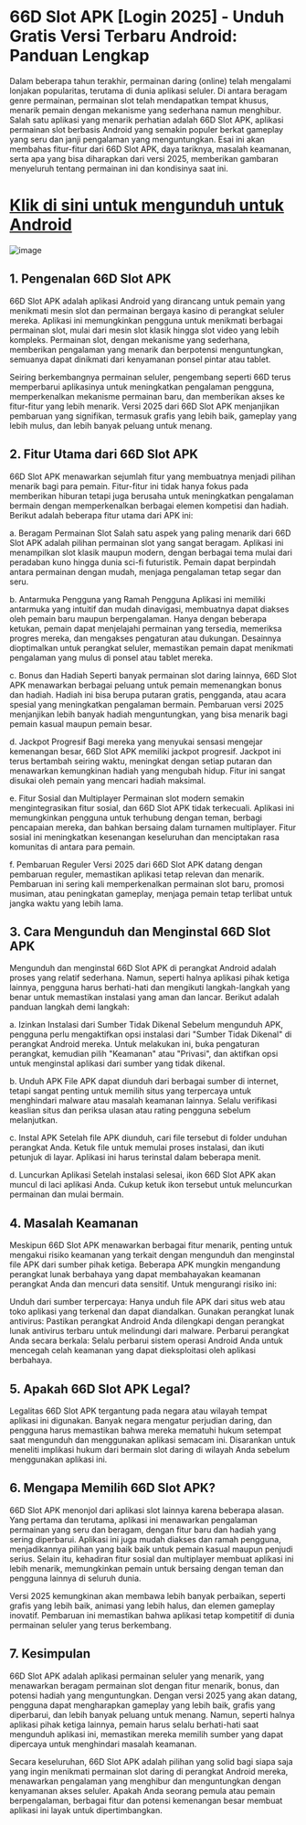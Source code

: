 # 66D Slot APK [Login 2025] - Unduh Gratis Versi Terbaru Android: Panduan Lengkap

Dalam beberapa tahun terakhir, permainan daring (online) telah mengalami lonjakan popularitas, terutama di dunia aplikasi seluler. Di antara beragam genre permainan, permainan slot telah mendapatkan tempat khusus, menarik pemain dengan mekanisme yang sederhana namun menghibur. Salah satu aplikasi yang menarik perhatian adalah 66D Slot APK, aplikasi permainan slot berbasis Android yang semakin populer berkat gameplay yang seru dan janji pengalaman yang menguntungkan. Esai ini akan membahas fitur-fitur dari 66D Slot APK, daya tariknya, masalah keamanan, serta apa yang bisa diharapkan dari versi 2025, memberikan gambaran menyeluruh tentang permainan ini dan kondisinya saat ini.

# [Klik di sini untuk mengunduh untuk Android](https://modfyp.com/66d-slot/)

![image](https://github.com/user-attachments/assets/33dfbe1b-cbfe-47c0-8d5f-541eeb2fa78f)

## 1. Pengenalan 66D Slot APK

66D Slot APK adalah aplikasi Android yang dirancang untuk pemain yang menikmati mesin slot dan permainan bergaya kasino di perangkat seluler mereka. Aplikasi ini memungkinkan pengguna untuk menikmati berbagai permainan slot, mulai dari mesin slot klasik hingga slot video yang lebih kompleks. Permainan slot, dengan mekanisme yang sederhana, memberikan pengalaman yang menarik dan berpotensi menguntungkan, semuanya dapat dinikmati dari kenyamanan ponsel pintar atau tablet.

Seiring berkembangnya permainan seluler, pengembang seperti 66D terus memperbarui aplikasinya untuk meningkatkan pengalaman pengguna, memperkenalkan mekanisme permainan baru, dan memberikan akses ke fitur-fitur yang lebih menarik. Versi 2025 dari 66D Slot APK menjanjikan pembaruan yang signifikan, termasuk grafis yang lebih baik, gameplay yang lebih mulus, dan lebih banyak peluang untuk menang.

## 2. Fitur Utama dari 66D Slot APK

66D Slot APK menawarkan sejumlah fitur yang membuatnya menjadi pilihan menarik bagi para pemain. Fitur-fitur ini tidak hanya fokus pada memberikan hiburan tetapi juga berusaha untuk meningkatkan pengalaman bermain dengan memperkenalkan berbagai elemen kompetisi dan hadiah. Berikut adalah beberapa fitur utama dari APK ini:

a. Beragam Permainan Slot
Salah satu aspek yang paling menarik dari 66D Slot APK adalah pilihan permainan slot yang sangat beragam. Aplikasi ini menampilkan slot klasik maupun modern, dengan berbagai tema mulai dari peradaban kuno hingga dunia sci-fi futuristik. Pemain dapat berpindah antara permainan dengan mudah, menjaga pengalaman tetap segar dan seru.

b. Antarmuka Pengguna yang Ramah Pengguna
Aplikasi ini memiliki antarmuka yang intuitif dan mudah dinavigasi, membuatnya dapat diakses oleh pemain baru maupun berpengalaman. Hanya dengan beberapa ketukan, pemain dapat menjelajahi permainan yang tersedia, memeriksa progres mereka, dan mengakses pengaturan atau dukungan. Desainnya dioptimalkan untuk perangkat seluler, memastikan pemain dapat menikmati pengalaman yang mulus di ponsel atau tablet mereka.

c. Bonus dan Hadiah
Seperti banyak permainan slot daring lainnya, 66D Slot APK menawarkan berbagai peluang untuk pemain memenangkan bonus dan hadiah. Hadiah ini bisa berupa putaran gratis, pengganda, atau acara spesial yang meningkatkan pengalaman bermain. Pembaruan versi 2025 menjanjikan lebih banyak hadiah menguntungkan, yang bisa menarik bagi pemain kasual maupun pemain besar.

d. Jackpot Progresif
Bagi mereka yang menyukai sensasi mengejar kemenangan besar, 66D Slot APK memiliki jackpot progresif. Jackpot ini terus bertambah seiring waktu, meningkat dengan setiap putaran dan menawarkan kemungkinan hadiah yang mengubah hidup. Fitur ini sangat disukai oleh pemain yang mencari hadiah maksimal.

e. Fitur Sosial dan Multiplayer
Permainan slot modern semakin mengintegrasikan fitur sosial, dan 66D Slot APK tidak terkecuali. Aplikasi ini memungkinkan pengguna untuk terhubung dengan teman, berbagi pencapaian mereka, dan bahkan bersaing dalam turnamen multiplayer. Fitur sosial ini meningkatkan kesenangan keseluruhan dan menciptakan rasa komunitas di antara para pemain.

f. Pembaruan Reguler
Versi 2025 dari 66D Slot APK datang dengan pembaruan reguler, memastikan aplikasi tetap relevan dan menarik. Pembaruan ini sering kali memperkenalkan permainan slot baru, promosi musiman, atau peningkatan gameplay, menjaga pemain tetap terlibat untuk jangka waktu yang lebih lama.

## 3. Cara Mengunduh dan Menginstal 66D Slot APK

Mengunduh dan menginstal 66D Slot APK di perangkat Android adalah proses yang relatif sederhana. Namun, seperti halnya aplikasi pihak ketiga lainnya, pengguna harus berhati-hati dan mengikuti langkah-langkah yang benar untuk memastikan instalasi yang aman dan lancar. Berikut adalah panduan langkah demi langkah:

a. Izinkan Instalasi dari Sumber Tidak Dikenal
Sebelum mengunduh APK, pengguna perlu mengaktifkan opsi instalasi dari "Sumber Tidak Dikenal" di perangkat Android mereka. Untuk melakukan ini, buka pengaturan perangkat, kemudian pilih "Keamanan" atau "Privasi", dan aktifkan opsi untuk menginstal aplikasi dari sumber yang tidak dikenal.

b. Unduh APK
File APK dapat diunduh dari berbagai sumber di internet, tetapi sangat penting untuk memilih situs yang terpercaya untuk menghindari malware atau masalah keamanan lainnya. Selalu verifikasi keaslian situs dan periksa ulasan atau rating pengguna sebelum melanjutkan.

c. Instal APK
Setelah file APK diunduh, cari file tersebut di folder unduhan perangkat Anda. Ketuk file untuk memulai proses instalasi, dan ikuti petunjuk di layar. Aplikasi ini harus terinstal dalam beberapa menit.

d. Luncurkan Aplikasi
Setelah instalasi selesai, ikon 66D Slot APK akan muncul di laci aplikasi Anda. Cukup ketuk ikon tersebut untuk meluncurkan permainan dan mulai bermain.

## 4. Masalah Keamanan

Meskipun 66D Slot APK menawarkan berbagai fitur menarik, penting untuk mengakui risiko keamanan yang terkait dengan mengunduh dan menginstal file APK dari sumber pihak ketiga. Beberapa APK mungkin mengandung perangkat lunak berbahaya yang dapat membahayakan keamanan perangkat Anda dan mencuri data sensitif. Untuk mengurangi risiko ini:

Unduh dari sumber terpercaya: Hanya unduh file APK dari situs web atau toko aplikasi yang terkenal dan dapat diandalkan.
Gunakan perangkat lunak antivirus: Pastikan perangkat Android Anda dilengkapi dengan perangkat lunak antivirus terbaru untuk melindungi dari malware.
Perbarui perangkat Anda secara berkala: Selalu perbarui sistem operasi Android Anda untuk mencegah celah keamanan yang dapat dieksploitasi oleh aplikasi berbahaya.
## 5. Apakah 66D Slot APK Legal?
Legalitas 66D Slot APK tergantung pada negara atau wilayah tempat aplikasi ini digunakan. Banyak negara mengatur perjudian daring, dan pengguna harus memastikan bahwa mereka mematuhi hukum setempat saat mengunduh dan menggunakan aplikasi semacam ini. Disarankan untuk meneliti implikasi hukum dari bermain slot daring di wilayah Anda sebelum menggunakan aplikasi ini.

## 6. Mengapa Memilih 66D Slot APK?

66D Slot APK menonjol dari aplikasi slot lainnya karena beberapa alasan. Yang pertama dan terutama, aplikasi ini menawarkan pengalaman permainan yang seru dan beragam, dengan fitur baru dan hadiah yang sering diperbarui. Aplikasi ini juga mudah diakses dan ramah pengguna, menjadikannya pilihan yang baik baik untuk pemain kasual maupun penjudi serius. Selain itu, kehadiran fitur sosial dan multiplayer membuat aplikasi ini lebih menarik, memungkinkan pemain untuk bersaing dengan teman dan pengguna lainnya di seluruh dunia.

Versi 2025 kemungkinan akan membawa lebih banyak perbaikan, seperti grafis yang lebih baik, animasi yang lebih halus, dan elemen gameplay inovatif. Pembaruan ini memastikan bahwa aplikasi tetap kompetitif di dunia permainan seluler yang terus berkembang.

## 7. Kesimpulan

66D Slot APK adalah aplikasi permainan seluler yang menarik, yang menawarkan beragam permainan slot dengan fitur menarik, bonus, dan potensi hadiah yang menguntungkan. Dengan versi 2025 yang akan datang, pengguna dapat mengharapkan gameplay yang lebih baik, grafis yang diperbarui, dan lebih banyak peluang untuk menang. Namun, seperti halnya aplikasi pihak ketiga lainnya, pemain harus selalu berhati-hati saat mengunduh aplikasi ini, memastikan mereka memilih sumber yang dapat dipercaya untuk menghindari masalah keamanan.

Secara keseluruhan, 66D Slot APK adalah pilihan yang solid bagi siapa saja yang ingin menikmati permainan slot daring di perangkat Android mereka, menawarkan pengalaman yang menghibur dan menguntungkan dengan kenyamanan akses seluler. Apakah Anda seorang pemula atau pemain berpengalaman, berbagai fitur dan potensi kemenangan besar membuat aplikasi ini layak untuk dipertimbangkan.
